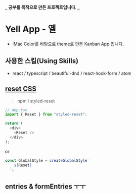 **_ 공부를 목적으로 만든 프로젝트입니다. _**

# Yell App - 옐

- IMac Color를 바탕으로 theme로 만든 Kanban App 입니다.

## 사용한 스킬(Using Skills)

- react / typescript / beautiful-dnd / react-hook-form / atom

## [reset CSS](https://www.npmjs.com/package/styled-reset)

> npm i styled-reset

```ts
// App.tsx
import { Reset } from "styled-reset";

return (
  <div>
    <Reset />
  </div>
);
```

or

```ts // 수정할 초기화가 있어서 createGlobalStyle로 선택
const GlobalStyle = createGlobalStyle`
    ${Reset}
  `;
```

## entries & formEntries ㅜㅜ
